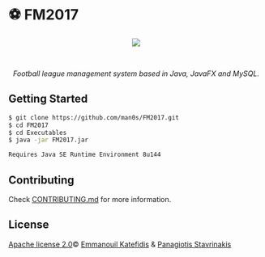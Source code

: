 # ⚽ FM2017
<p align="center">
   <img src="https://i.imgur.com/IV175PU.jpg">
</p>
<br>
<i>
<p align="center">
  Football league management system based in Java, JavaFX and MySQL.
</p>
</i>

## Getting Started

```bash
$ git clone https://github.com/man0s/FM2017.git
$ cd FM2017
$ cd Executables
$ java -jar FM2017.jar

Requires Java SE Runtime Environment 8u144
```

## Contributing

Check [CONTRIBUTING.md](CONTRIBUTING.md) for more information.

## License

[Apache license 2.0](LICENSE)© <a href="https://github.com/man0s">Emmanouil Katefidis</a> & <a href="https://github.com/Pan0sSt">Panagiotis Stavrinakis</a>
